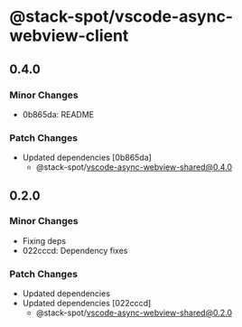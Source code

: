 # @stack-spot/vscode-async-webview-client

## 0.4.0

### Minor Changes

- 0b865da: README

### Patch Changes

- Updated dependencies [0b865da]
  - @stack-spot/vscode-async-webview-shared@0.4.0

## 0.2.0

### Minor Changes

- Fixing deps
- 022cccd: Dependency fixes

### Patch Changes

- Updated dependencies
- Updated dependencies [022cccd]
  - @stack-spot/vscode-async-webview-shared@0.2.0
